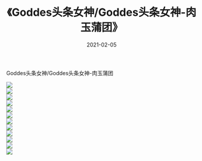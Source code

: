 ﻿---
layout: post
title:  《Goddes头条女神/Goddes头条女神-肉玉蒲团》
date:   2021-02-05
img: http://pic.660000.xyz/1:/网络美图/2021/Goddes头条女神/Goddes头条女神-肉玉蒲团/000.jpg
categories: [美女, 清纯, 唯美]
---

Goddes头条女神/Goddes头条女神-肉玉蒲团

 ![](http://pic.660000.xyz/1:/网络美图/2021/Goddes头条女神/Goddes头条女神-肉玉蒲团/001.jpg) <br>![](http://pic.660000.xyz/1:/网络美图/2021/Goddes头条女神/Goddes头条女神-肉玉蒲团/002.jpg) <br>![](http://pic.660000.xyz/1:/网络美图/2021/Goddes头条女神/Goddes头条女神-肉玉蒲团/003.jpg) <br>![](http://pic.660000.xyz/1:/网络美图/2021/Goddes头条女神/Goddes头条女神-肉玉蒲团/004.jpg) <br>![](http://pic.660000.xyz/1:/网络美图/2021/Goddes头条女神/Goddes头条女神-肉玉蒲团/005.jpg) <br>![](http://pic.660000.xyz/1:/网络美图/2021/Goddes头条女神/Goddes头条女神-肉玉蒲团/006.jpg) <br>![](http://pic.660000.xyz/1:/网络美图/2021/Goddes头条女神/Goddes头条女神-肉玉蒲团/007.jpg) <br>![](http://pic.660000.xyz/1:/网络美图/2021/Goddes头条女神/Goddes头条女神-肉玉蒲团/008.jpg) <br>![](http://pic.660000.xyz/1:/网络美图/2021/Goddes头条女神/Goddes头条女神-肉玉蒲团/009.jpg) <br>![](http://pic.660000.xyz/1:/网络美图/2021/Goddes头条女神/Goddes头条女神-肉玉蒲团/010.jpg) <br>![](http://pic.660000.xyz/1:/网络美图/2021/Goddes头条女神/Goddes头条女神-肉玉蒲团/011.jpg) <br>![](http://pic.660000.xyz/1:/网络美图/2021/Goddes头条女神/Goddes头条女神-肉玉蒲团/012.jpg) <br>